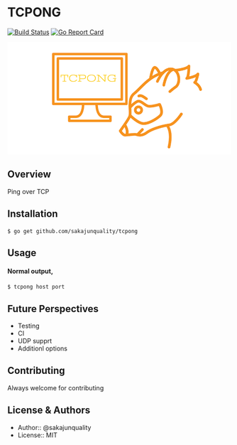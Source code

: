 TCPONG
=================================
[![Build Status](https://travis-ci.org/sakajunquality/tcpong.svg?branch=master)](https://travis-ci.org/sakajunquality/tcpong)
[![Go Report Card](https://goreportcard.com/badge/github.com/sakajunquality/tcpong)](https://goreportcard.com/report/github.com/sakajunquality/tcpong)

![image](./image.png)


Overview
------------
Ping over TCP



Installation
------------
```
$ go get github.com/sakajunquality/tcpong
```



Usage
------------
#### Normal output,
```
$ tcpong host port
```

## Future Perspectives
- Testing
- CI
- UDP supprt
- Additionl options

Contributing
-----
Always welcome for contributing


License & Authors
-----------------
- Author:: @sakajunquality
- License:: MIT

